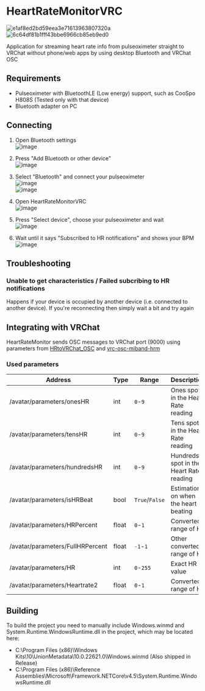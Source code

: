 # HeartRateMonitorVRC
![e1af8ed2bd59eea3e71613963807320a](https://github.com/user-attachments/assets/7edd955b-0d67-40cf-9ad3-17d99960ae6b)\
![6c64df81b1fff43bbe6966cb85eb9ed0](https://github.com/user-attachments/assets/577995e1-a97d-467e-ba65-c2b7d6b1e7f7)

Application for streaming heart rate info from pulseoximeter straight to VRChat without phone/web apps by using desktop Bluetooth and VRChat OSC

## Requirements
- Pulseoximeter with BluetoothLE (Low energy) support, such as CooSpo H808S (Tested only with that device)
- Bluetooth adapter on PC

## Connecting
1. Open Bluetooth settings\
![image](https://github.com/user-attachments/assets/3b259898-fb43-4bc2-8c2b-a12200d68541)
2. Press "Add Bluetooth or other device"\
![image](https://github.com/user-attachments/assets/c98dfda8-ed66-41c8-9ebc-2fccf2b297db)
3. Select "Bluetooth" and connect your pulseoximeter\
![image](https://github.com/user-attachments/assets/27b27978-246f-4d32-a929-4e5cc1329226)
\
![image](https://github.com/user-attachments/assets/b8689d3b-2438-49e4-b231-0220a1a053b8)
5. Open HeartRateMonitorVRC\
![image](https://github.com/user-attachments/assets/429bb415-a4cd-47a3-b802-13b7df5e4cb0)

6. Press "Select device", choose your pulseoximeter and wait\
![image](https://github.com/user-attachments/assets/e4c47c26-4a51-465c-b12e-dda8529ad2ce)
7. Wait until it says "Subscribed to HR notifications" and shows your BPM\
![image](https://github.com/user-attachments/assets/8e7f610d-4455-40b9-81c0-a023e755df69)

## Troubleshooting
### Unable to get characteristics / Failed subcribing to HR notifications
Happens if your device is occupied by another device (i.e. connected to another device). If you're reconnecting then simply wait a bit and try again

## Integrating with VRChat
HeartRateMonitor sends OSC messages to VRChat port (9000) using parameters from [HRtoVRChat_OSC](https://github.com/200Tigersbloxed/HRtoVRChat_OSC/blob/main/AvatarSetup.md#supported-parameters) and [vrc-osc-miband-hrm](https://github.com/vard88508/vrc-osc-miband-hrm)
### Used parameters
| Address | Type | Range | Description |
| ------- | ---- | ----- | ----------- |
| /avatar/parameters/onesHR | int | `0`-`9` | Ones spot in the Heart Rate reading |
| /avatar/parameters/tensHR | int | `0`-`9` | Tens spot in the Heart Rate reading |
| /avatar/parameters/hundredsHR | int | `0`-`9` | Hundreds spot in the Heart Rate reading |
| /avatar/parameters/isHRBeat | bool | `True`/`False` | Estimation on when the heart is beating |
| /avatar/parameters/HRPercent | float | `0`-`1` | Converted range of HR |
| /avatar/parameters/FullHRPercent | float | `-1`-`1` | Other converted range of HR |
| /avatar/parameters/HR | int | `0`-`255` | Exact HR value |
| /avatar/parameters/Heartrate2  | float | `0`-`1` | Converted range of HR |

## Building
To build the project you need to manually include Windows.winmd and System.Runtime.WindowsRuntime.dll in the project, which may be located here:
- C:\Program Files (x86)\Windows Kits\10\UnionMetadata\10.0.22621.0\Windows.winmd (Also shipped in Release)
- C:\Program Files (x86)\Reference Assemblies\Microsoft\Framework\.NETCore\v4.5\System.Runtime.WindowsRuntime.dll
